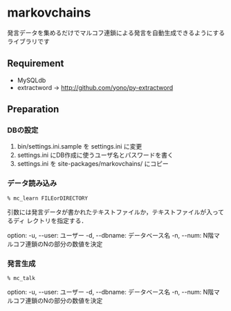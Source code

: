 # markovchains

発言データを集めるだけでマルコフ連鎖による発言を自動生成できるようにする
ライブラリです

## Requirement

- MySQLdb
- extractword -> http://github.com/yono/py-extractword

## Preparation

### DBの設定
1. bin/settings.ini.sample を settings.ini に変更
2. settings.ini にDB作成に使うユーザ名とパスワードを書く
3. settings.ini を site-packages/markovchains/ にコピー

### データ読み込み

    % mc_learn FILEorDIRECTORY

引数には発言データが書かれたテキストファイルか，テキストファイルが入ってるディ
レクトリを指定する．

option:
    -u, --user:   ユーザー
    -d, --dbname: データベース名
    -n, --num:    N階マルコフ連鎖のNの部分の数値を決定 

### 発言生成
    % mc_talk

option:
    -u, --user:   ユーザー
    -d, --dbname: データベース名
    -n, --num:    N階マルコフ連鎖のNの部分の数値を決定 
